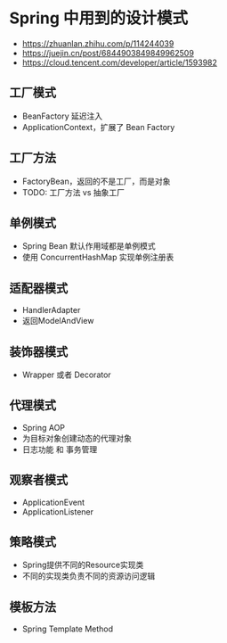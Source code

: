 # Spring 中用到的设计模式
- https://zhuanlan.zhihu.com/p/114244039
- https://juejin.cn/post/6844903849849962509
- https://cloud.tencent.com/developer/article/1593982

## 工厂模式
- BeanFactory 延迟注入
- ApplicationContext，扩展了 Bean Factory

## 工厂方法
- FactoryBean，返回的不是工厂，而是对象
- TODO: 工厂方法 vs 抽象工厂

## 单例模式
- Spring Bean 默认作用域都是单例模式
- 使用 ConcurrentHashMap 实现单例注册表

## 适配器模式
- HandlerAdapter
- 返回ModelAndView

## 装饰器模式
- Wrapper 或者 Decorator

## 代理模式
- Spring AOP
- 为目标对象创建动态的代理对象
- 日志功能 和 事务管理

## 观察者模式
- ApplicationEvent
- ApplicationListener

## 策略模式
- Spring提供不同的Resource实现类
- 不同的实现类负责不同的资源访问逻辑

## 模板方法
- Spring Template Method
